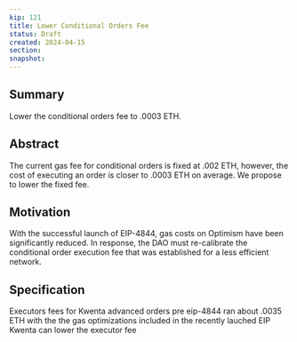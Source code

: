 ```yaml
---
kip: 121
title: Lower Conditional Orders Fee
status: Draft
created: 2024-04-15
section:
snapshot:
---
```


## Summary
Lower the conditional orders fee to .0003 ETH. 

## Abstract
The current gas fee for conditional orders is fixed at .002 ETH, however, the cost of executing an order is closer to .0003 ETH on average. We propose to lower the fixed fee.

## Motivation
With the successful launch of EIP-4844, gas costs on Optimism have been significantly reduced. In response, the DAO must re-calibrate the conditional order execution fee that was established for a less efficient network.

## Specification
Executors fees for Kwenta advanced orders pre eip-4844 ran about .0035 ETH with the the gas optimizations included in the recently lauched EIP Kwenta can lower the executor fee
